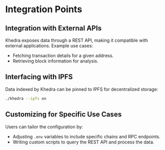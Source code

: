 # Integration Points

## Integration with External APIs

Khedra exposes data through a REST API, making it compatible with external applications. Example use cases:

- Fetching transaction details for a given address.
- Retrieving block information for analysis.

## Interfacing with IPFS

Data indexed by Khedra can be pinned to IPFS for decentralized storage:

```bash
./khedra --ipfs on
```

## Customizing for Specific Use Cases

Users can tailor the configuration by:

- Adjusting `.env` variables to include specific chains and RPC endpoints.
- Writing custom scripts to query the REST API and process the data.
